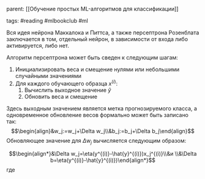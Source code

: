 parent: [[Обучение простых ML-алгоритмов для классификации]]

tags: #reading #mlbookclub #ml 

Вся идея нейрона Маккалока и Питтса, а также персептрона Розенблата заключается в том, отдельный нейрон, в зависимости от входа либо активируется, либо нет.

Алгоритм персептрона может быть сведен к следующим шагам:

1. Инициализировать веса и смещение нулями или небольшими случайными значениями
2. Для каждого обучающего образца $x^{(i)}$:
	1. Вычислить выходное значение $\hat{y}$ 
	2. Обновить веса и смещение

Здесь выходным значением является метка прогнозируемого класса, а одновременное обновление весов формально может быть записано так:
$$\begin{align}&w_j:=w_j+\Delta w_j\\&b_j:=b_j+\Delta b_j\end{align}$$
Обновляющее значение для $\Delta w_j$ вычисляется следующим образом:

$$\begin{align*}&\Delta w_j=\eta(y^{(i)}-\hat{y}^{(i)})x_j^{(i)}\\&и \\&\Delta b=\eta(y^{(i)}-\hat{y}^{(i)})\end{align*}$$
где 